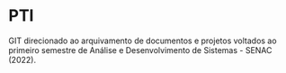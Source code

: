 # PTI
GIT direcionado ao arquivamento de documentos e projetos voltados ao primeiro semestre de Análise e Desenvolvimento de Sistemas - SENAC (2022).
